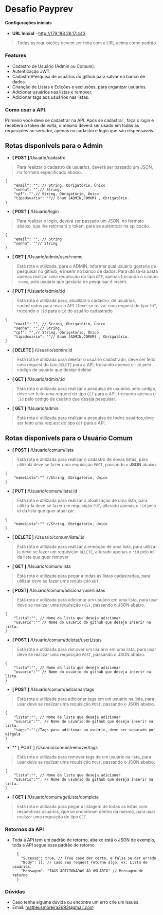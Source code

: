 # Desafio Payprev

#### Configurações iniciais
- **URL Inicial** - http://179.188.38.17:443

> Todas as requisições devem ser feita com a URL acima como padrão

### Features
- Cadastro de Usuário (Admin ou Comum).
- Autenticação JWT.
- Cadastro/Pesquisa de usuários do github para salvar no banco de dados.
- Crianção de Listas e Edições e exclusões, para organizar usuários.
- Adicionar usuários nas listas e remover.
- Adicionar tags aos usuários nas listas.


### Como usar a API.
Primeiro você deve se cadastrar na API. 
Após se cadastrar , faça o login é receberá o token de volta, o mesmo deverá ser usado em todas as requisições ao servidor, apenas no cadastro e login que são dispensaveis.

## Rotas disponivels para o Admin

- **[ POST ]**/Usuario/cadastro

>   Para realizar o cadastro de usuários, deverá ser passado um JSON, no formato especificado abaixo.
  

    {
        "email": "", // String, Obrigatório, Único
        "senha": "",// String.
        "cpf": "",// String, Obrigatório, Único
        "tipoUsuario": ""// Enum (ADMIN,COMUM) , Obrigatório.
    }
- **[ POST ]** /Usuario/login

>Para realizar o login, deverá ser passado um JSON, no formato abaixo, que lhe retornará o token, para se autenticar na aplicação.
  
    {
        "email": "", // String
        "senha": ""// String
    }

- **[ GET ]** /Usuario/admin/user/:nome

> Está rota e utilizada, para o ADMIN, informar qual usuário gostaria de pesquisar no github, e inserir no banco de dados. Para utiliza-la basta apenas realizar uma requisição do tipo `GET`, apenas trocando o campo `:nome`, pelo usuário que gostaria de pesquisar é inserir.


- **[ PUT ]** /Usuario/admin/:id

> Está rota e utilizada para, atualizar o cadastro, de usuários, cadastrados para usar a API. Deve-se relizar uma request do tipo `PUT`, trocando o `:id` para o `id` do usuário cadastrado.

 	{
        "email": "", // String, Obrigatório, Único
        "senha": "",// String.
        "cpf": "",// String, Obrigatório, Único
        "tipoUsuario": ""// Enum (ADMIN,COMUM) , Obrigatório.
    }

- **[ DELETE ]** /Usuario/admin/:id

> Está rota e utilizada para deletar o usuário cadastrado, deve ser feito uma request do tipo `DELETE` para a API, trocando apenas o `:id` pelo código de usuário que deseja deletar.

- **[ GET ]** /Usuario/admin/:id

> Está rota e utilizada para realizar a pesquisa de usuários pelo código,  deve ser feito uma request do tipo `GET` para a API, trocando apenas o `:id` pelo código de usuário que deseja pesquisar.

- **[ GET ]** /Usuario/admin

> Está rota e utilizada para realizar a pesquisa de todos usuários,deve ser feito uma request do tipo `GET` para a API.


## Rotas disponivels para o Usuário Comum

- **[ POST ]** /Usuario/comum/lista

> Está rota e utilizada para realizar o cadastro de novas listas, para utilizalá deve se fazer uma requisição `POST`, passando o **JSON** abaixo.

	{
		"nameLista":"" //String, Obrigatório, Unico
	}

- **[ PUT ]** /Usuario/comum/lista/:id

> Está rota e utilizada para realizar a atualização de uma lista, para utiliza-la deve se fazer um requisição `PUT`, alterado apenas o `:id` pelo id da lista que quer atualizar.

	{
		"nameLista":"" //String, Obrigatório, Unico
	}

- **[ DELETE ]** /Usuario/comum/lista/:id

> Está rota e utilizada para realizar a remoção de uma lista, para utiliza-la deve se fazer um requisição `DELETE`, alterado apenas o `:id` pelo id da lista que quer remover

- **[ GET ]** /Usuario/comum/lista

> Está rota e utilizada para pegar a todas as listas cadastradas, para utilizar deve se fazer uma requisição `GET`.

- **[ POST]** /Usuario/comum/adicionar/userListas

> Está rota e utilizada para adicionar um usuário em uma lista, para usar deve se realizar uma requisição `POST`, passando o JSON abaixo.

	{
		"lista":"", // Nome da lista que deseja adicionar
		"usuario":"" // Nome do usuário do github que deseja inserir na lista.
	}

- **[ POST ]** /Usuario/comum/deletar/userListas

> Está rota e utilizada para remover um usuário em uma lista, para usar deve se realizar uma requisição `POST`, passando o JSON abaixo.

	{
		"lista":"", // Nome da lista que deseja adicionar
		"usuario":"" // Nome do usuário do github que deseja inserir na lista.
	}

- **[ POST ]** /Usuario/comum/adicionar/tags

>Está rota e utilizada para adicionar tags em um usuário na lista, para usar deve se realizar uma requisição `POST`, passando o JSON abaixo.

	{
		"lista":"", // Nome da lista que deseja adicionar
		"usuario":"", // Nome do usuário do github que deseja inserir na lista.
		"tags:":""//Tags para adicionar ao usuário, deve ser separado por virgula
	}

- ** [ POST ] /Usuario/comum/remover/tags

>Está rota e utilizada para remover tags de um usuário na lista, para usar deve se realizar uma requisição `POST`, passando o JSON abaixo.

	{
		"lista":"", // Nome da lista que deseja adicionar
		"usuario":"", // Nome do usuário do github que deseja inserir na lista.
	}

- **[ GET ]** /Usuario/comum/getLista/completa

>Está rota e utilizada para pegar a listagem de todas as listas com respectivos usuários, que se encontram dentro da mesma, para usar realizar uma requsição do tipo `GET`.



### Retornos da API
- Toda a API tem um padrão de retorno, abaixo está o JSON de exemplo, toda a API segue esse padrão de retorno.

		{
		  "Sucesso": true, // True caso der certo, e false se der errado
		  "Body": [], // caso sua request retorne algo, ex: Lista de usuários.
		  "Mensagem": "TAGS ADICIONADAS AO USUÁRIO" // Mensagem de retorno
		}

### Dúvidas
- Caso tenha alguma dúvida ou encontre um erro crie um Issues.
- Email: matheusmoreira3693@gmail.com


